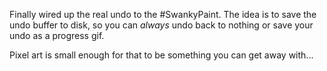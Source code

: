 Finally wired up the real undo to the #SwankyPaint. The idea is to save the undo buffer to disk, so you can *always* undo back to nothing or save your undo as a progress gif.

Pixel art is small enough for that to be something you can get away with... 